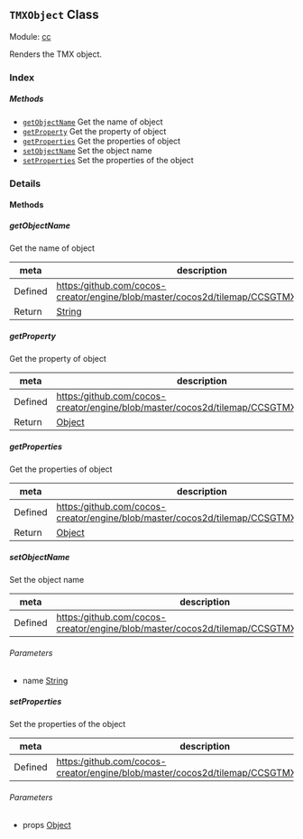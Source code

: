 ## `TMXObject` Class



Module: [cc](../modules/cc.md)




Renders the TMX object.

### Index



##### Methods

  - [`getObjectName`](#getobjectname) Get the name of object
  - [`getProperty`](#getproperty) Get the property of object
  - [`getProperties`](#getproperties) Get the properties of object
  - [`setObjectName`](#setobjectname) Set the object name
  - [`setProperties`](#setproperties) Set the properties of the object



### Details




<!-- Method Block -->
#### Methods


##### getObjectName

Get the name of object

| meta | description |
|------|-------------|
| Defined | [https:/github.com/cocos-creator/engine/blob/master/cocos2d/tilemap/CCSGTMXObject.js:71](https:/github.com/cocos-creator/engine/blob/master/cocos2d/tilemap/CCSGTMXObject.js#L71) |
| Return 		 | <a href="https://developer.mozilla.org/en/JavaScript/Reference/Global_Objects/String" class="crosslink external" target="_blank">String</a> 



##### getProperty

Get the property of object

| meta | description |
|------|-------------|
| Defined | [https:/github.com/cocos-creator/engine/blob/master/cocos2d/tilemap/CCSGTMXObject.js:81](https:/github.com/cocos-creator/engine/blob/master/cocos2d/tilemap/CCSGTMXObject.js#L81) |
| Return 		 | <a href="https://developer.mozilla.org/en/JavaScript/Reference/Global_Objects/Object" class="crosslink external" target="_blank">Object</a> 



##### getProperties

Get the properties of object

| meta | description |
|------|-------------|
| Defined | [https:/github.com/cocos-creator/engine/blob/master/cocos2d/tilemap/CCSGTMXObject.js:91](https:/github.com/cocos-creator/engine/blob/master/cocos2d/tilemap/CCSGTMXObject.js#L91) |
| Return 		 | <a href="https://developer.mozilla.org/en/JavaScript/Reference/Global_Objects/Object" class="crosslink external" target="_blank">Object</a> 



##### setObjectName

Set the object name

| meta | description |
|------|-------------|
| Defined | [https:/github.com/cocos-creator/engine/blob/master/cocos2d/tilemap/CCSGTMXObject.js:101](https:/github.com/cocos-creator/engine/blob/master/cocos2d/tilemap/CCSGTMXObject.js#L101) |

###### Parameters
- name <a href="https://developer.mozilla.org/en/JavaScript/Reference/Global_Objects/String" class="crosslink external" target="_blank">String</a> 


##### setProperties

Set the properties of the object

| meta | description |
|------|-------------|
| Defined | [https:/github.com/cocos-creator/engine/blob/master/cocos2d/tilemap/CCSGTMXObject.js:111](https:/github.com/cocos-creator/engine/blob/master/cocos2d/tilemap/CCSGTMXObject.js#L111) |

###### Parameters
- props <a href="https://developer.mozilla.org/en/JavaScript/Reference/Global_Objects/Object" class="crosslink external" target="_blank">Object</a> 




